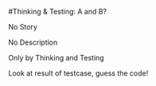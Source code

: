 #Thinking & Testing: A and B?

No Story

No Description

Only by Thinking and Testing

Look at result of testcase, guess the code!